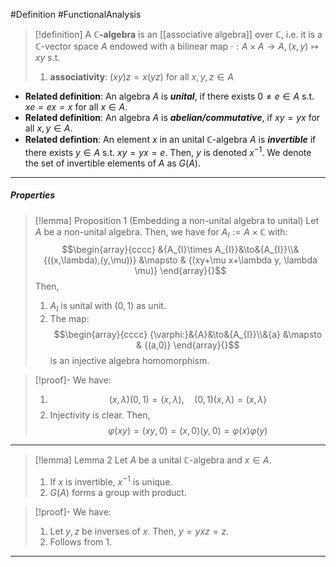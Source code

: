 #Definition #FunctionalAnalysis 

> [!definition]
> A **$\mathbb{C}$-algebra** is an [[associative algebra]] over $\mathbb{C}$, i.e. it is a  $\mathbb{C}$-vector space $A$ endowed with a bilinear map $\cdot:A\times A\to A, (x,y)\mapsto xy$ s.t. 
> 1. **associativity**: $(xy)z=x(yz)$ for all $x,y,z\in A$

- **Related definition**: An algebra $A$ is ***unital***, if there exists $0\neq e\in A$ s.t. $xe=ex=x$ for all $x\in A$.
- **Related definition**: An algebra $A$ is ***abelian/commutative***, if $xy=yx$ for all $x,y\in A$. 
- **Related defintion**: An element $x$ in an unital $\mathbb{C}$-algebra $A$ is ***invertible*** if there exists $y\in A$ s.t. $xy=yx=e$. Then, $y$ is denoted $x ^{-1}$. We denote the set of invertible elements of $A$ as $G(A)$.
---
##### Properties
> [!lemma] Proposition 1 (Embedding a non-unital algebra to unital)
> Let $A$ be a non-unital algebra. Then, we have for $A_{I}:=A\times \mathbb{C}$ with:
> $$\begin{array}{cccc} &{A_{I}\times A_{I}}&\to&{A_{I}}\\&{((x,\lambda),(y,\mu))} &\mapsto & {(xy+\mu x+\lambda y, \lambda \mu)} \end{array}{}$$ Then,
> 1. $A_{I}$ is unital with $(0,1)$ as unit.
> 2. The map: $$\begin{array}{cccc} {\varphi:}&{A}&\to&{A_{I}}\\&{a} &\mapsto & {(a,0)} \end{array}{}$$is an injective algebra homomorphism.

> [!proof]-
> We have:
> 1. $$(x,\lambda)(0,1)=(x,\lambda),\quad (0,1)(x,\lambda)=(x,\lambda)$$
> 2. Injectivity is clear. Then,$$\varphi(xy)=(xy,0)=(x,0)(y,0)=\varphi(x)\varphi(y)$$
---
> [!lemma] Lemma 2
> Let $A$ be a unital $\mathbb{C}$-algebra and $x\in A$. 
> 1. If $x$ is invertible, $x ^{-1}$ is unique.
> 1. $G(A)$ forms a group with product.

 > [!proof]-
 > We have:
 > 1. Let $y,z$ be inverses of $x$. Then, $y=yxz=z$.
 > 2. Follows from 1.
---
